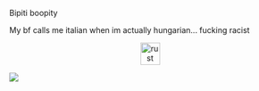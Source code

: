 Bipiti boopity

My bf calls me italian when im actually hungarian... fucking racist

<p align="center"> <a href="https://isocpp.org/" target="_blank"> <img src="https://upload.wikimedia.org/wikipedia/commons/thumb/1/18/ISO_C%2B%2B_Logo.svg/1200px-ISO_C%2B%2B_Logo.svg.png" alt="rust" width="35" height="40"/> </a> </p>


![](https://komarev.com/ghpvc/?wtfRexx&style=flat-square)
